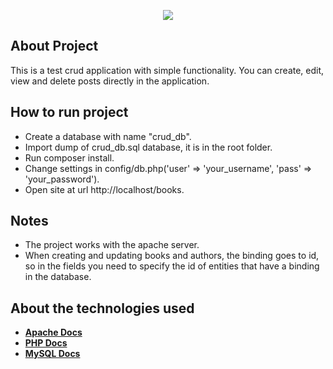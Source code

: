 <p align="center"><img src="https://www.svgrepo.com/show/303208/php-1-logo.svg"></p>

## About Project

This is a test crud application with simple functionality. You can create, edit, view and delete posts directly in the application.

## How to run project

- Create a database with name "crud_db".
- Import dump of crud_db.sql database, it is in the root folder.
- Run composer install.
- Change settings in config/db.php('user' => 'your_username', 'pass' => 'your_password').
- Open site at url http://localhost/books.

## Notes

- The project works with the apache server.
- When creating and updating books and authors, the binding goes to id, so in the fields you need to specify the id of entities that have a binding in the database.

## About the technologies used

- **[Apache Docs](https://httpd.apache.org/docs-project/)**
- **[PHP Docs](https://www.php.net/manual/en/)**
- **[MySQL Docs](https://dev.mysql.com/doc/refman/8.0/en/)**